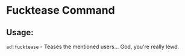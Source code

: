 # Fucktease Command

## Usage:
`ad!fucktease` - Teases the mentioned users... God, you're really lewd.
